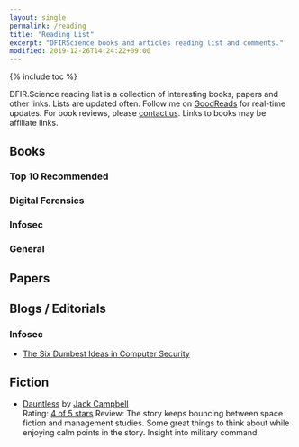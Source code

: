 ```yaml
---
layout: single
permalink: /reading
title: "Reading List"
excerpt: "DFIRScience books and articles reading list and comments."
modified: 2019-12-26T14:24:22+09:00
---
```


{% include toc %}

DFIR.Science reading list is a collection of interesting books, papers and other links. Lists are updated often. Follow me on [GoodReads](https://www.goodreads.com/author/show/14412111.Joshua_I_James) for real-time updates. For book reviews, please [contact us](https://dfir.science/contact). Links to books may be affiliate links.

## Books

### Top 10 Recommended

### Digital Forensics

### Infosec

### General

## Papers

## Blogs / Editorials

### Infosec

* [The Six Dumbest Ideas in Computer Security](https://www.ranum.com/security/computer_security/editorials/dumb/)

## Fiction

* <a href="https://amzn.to/2MrVcm2">Dauntless</a> by <a href="https://www.goodreads.com/author/show/55547.Jack_Campbell">Jack Campbell</a><br/>
Rating: <a href="https://www.goodreads.com/review/show/3053217945">4 of 5 stars</a> Review: The story keeps bouncing between space fiction and management studies. Some great things to think about while enjoying calm points in the story. Insight into military command.